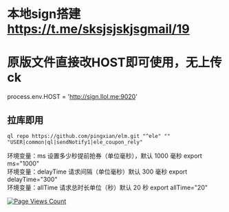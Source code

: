 # 本地sign搭建 https://t.me/sksjsjskjsgmail/19
# 原版文件直接改HOST即可使用，无上传ck
process.env.HOST = 'http://sign.llol.me:9020'
## 拉库即用
```
ql repo https://github.com/pingxian/elm.git "^ele" "" "USER|common|ql|sendNotify1|ele_coupon_rely"
```
环境变量：ms 设置多少秒提前抢券（单位毫秒），默认 1000 毫秒 export ms="1000" <br />
环境变量：delayTime 请求间隔（单位毫秒）默认 300 毫秒 export delayTime="300"  <br />
环境变量：allTime 请求总时长单位（秒）默认 20 秒 export allTime="20" <br />

[![Page Views Count](https://badges.toozhao.com/badges/01HBA61YFEV5P7W533EQ0NH169/blue.svg)](https://badges.toozhao.com/stats/01HBA61YFEV5P7W533EQ0NH169 "Get your own page views count badge on badges.toozhao.com")

